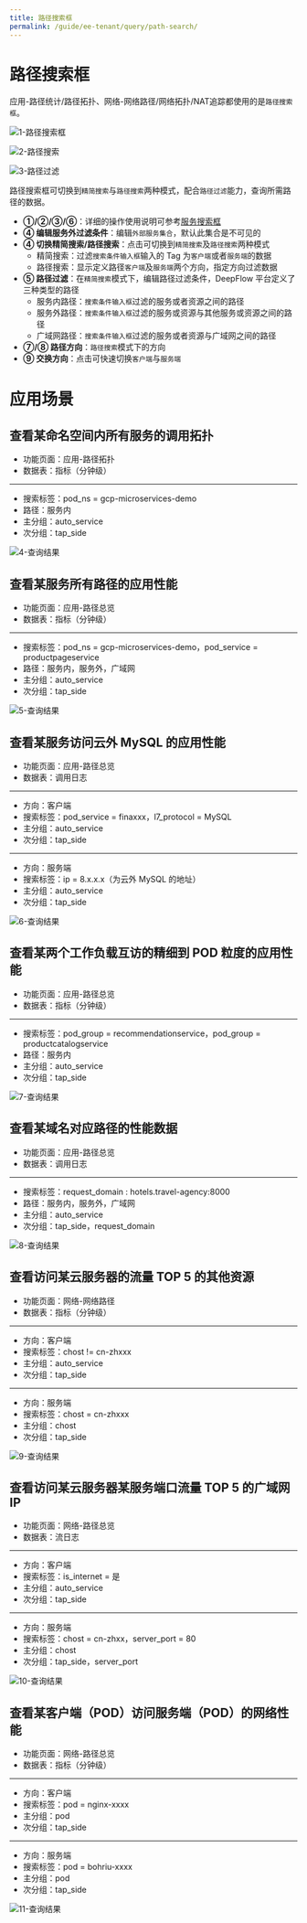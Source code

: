 ```yaml
---
title: 路径搜索框
permalink: /guide/ee-tenant/query/path-search/
---
```


# 路径搜索框

应用-路径统计/路径拓扑、网络-网络路径/网络拓扑/NAT追踪都使用的是`路径搜索框`。

![1-路径搜索框](https://yunshan-guangzhou.oss-cn-beijing.aliyuncs.com/pub/pic/20230921650c4f883b6cf.png)

![2-路径搜索](https://yunshan-guangzhou.oss-cn-beijing.aliyuncs.com/pub/pic/20230921650c4f891b970.png)

![3-路径过滤](https://yunshan-guangzhou.oss-cn-beijing.aliyuncs.com/pub/pic/20230921650c4f8a31f4c.png)

路径搜索框可切换到`精简搜索`与`路径搜索`两种模式，配合`路径过滤`能力，查询所需路径的数据。
- **①/②/③/⑥**：详细的操作使用说明可参考[服务搜索框](./service-search/)
- **④ 编辑服务外过滤条件**：编辑`外部服务集合`，默认此集合是不可见的
- **④ 切换精简搜索/路径搜索**：点击可切换到`精简搜索`及`路径搜索`两种模式
  - 精简搜索：过滤`搜索条件输入框`输入的 Tag 为`客户端`或者`服务端`的数据
  - 路径搜索：显示定义路径`客户端`及`服务端`两个方向，指定方向过滤数据
- **⑤ 路径过滤**：在`精简搜索`模式下，编辑路径过滤条件，DeepFlow 平台定义了三种类型的路径
  - 服务内路径：`搜索条件输入框`过滤的服务或者资源之间的路径
  - 服务外路径：`搜索条件输入框`过滤的服务或资源与其他服务或资源之间的路径
  - 广域网路径：`搜索条件输入框`过滤的服务或者资源与广域网之间的路径
- **⑦/⑧ 路径方向**：`路径搜索`模式下的方向
- **⑨ 交换方向**：点击可快速切换`客户端`与`服务端`

# 应用场景

## 查看某命名空间内所有服务的调用拓扑

- 功能页面：应用-路径拓扑
- 数据表：指标（分钟级）
-----------------------------
- 搜索标签：pod_ns = gcp-microservices-demo
- 路径：服务内
- 主分组：auto_service
- 次分组：tap_side

![4-查询结果](https://yunshan-guangzhou.oss-cn-beijing.aliyuncs.com/pub/pic/20230921650c4f8b00145.png)

## 查看某服务所有路径的应用性能

- 功能页面：应用-路径总览
- 数据表：指标（分钟级）
-----------------------------
- 搜索标签：pod_ns = gcp-microservices-demo，pod_service = productpageservice
- 路径：服务内，服务外，广域网
- 主分组：auto_service
- 次分组：tap_side

![5-查询结果](https://yunshan-guangzhou.oss-cn-beijing.aliyuncs.com/pub/pic/20230921650c4f8b659a4.png)

## 查看某服务访问云外 MySQL 的应用性能

- 功能页面：应用-路径总览
- 数据表：调用日志
-----------------------------
- 方向：客户端
- 搜索标签：pod_service = finaxxx，l7_protocol = MySQL
- 主分组：auto_service
- 次分组：tap_side
----------------------------------------
- 方向：服务端
- 搜索标签：ip = 8.x.x.x（为云外 MySQL 的地址）
- 主分组：auto_service
- 次分组：tap_side

![6-查询结果](https://yunshan-guangzhou.oss-cn-beijing.aliyuncs.com/pub/pic/20230921650c4f8c96f16.png)

## 查看某两个工作负载互访的精细到 POD 粒度的应用性能

- 功能页面：应用-路径总览
- 数据表：指标（分钟级）
-----------------------------
- 搜索标签：pod_group = recommendationservice，pod_group = productcatalogservice
- 路径：服务内
- 主分组：auto_service
- 次分组：tap_side

![7-查询结果](https://yunshan-guangzhou.oss-cn-beijing.aliyuncs.com/pub/pic/20230921650c4f8d313a2.png)

## 查看某域名对应路径的性能数据

- 功能页面：应用-路径总览
- 数据表：调用日志
-----------------------------
- 搜索标签：request_domain : hotels.travel-agency:8000
- 路径：服务内，服务外，广域网
- 主分组：auto_service
- 次分组：tap_side，request_domain

![8-查询结果](https://yunshan-guangzhou.oss-cn-beijing.aliyuncs.com/pub/pic/20230921650c4f8de4a50.png)

## 查看访问某云服务器的流量 TOP 5 的其他资源 

- 功能页面：网络-网络路径
- 数据表：指标（分钟级）
------------------------------
- 方向：客户端
- 搜索标签：chost != cn-zhxxx
- 主分组：auto_service
- 次分组：tap_side

-----------------------------
- 方向：服务端
- 搜索标签：chost = cn-zhxxx
- 主分组：chost
- 次分组：tap_side

![9-查询结果](https://yunshan-guangzhou.oss-cn-beijing.aliyuncs.com/pub/pic/20230921650c4f8eb246e.png)

## 查看访问某云服务器某服务端口流量 TOP 5 的广域网 IP

- 功能页面：网络-路径总览
- 数据表：流日志
------------------------------
- 方向：客户端
- 搜索标签：is_internet = 是
- 主分组：auto_service
- 次分组：tap_side

-----------------------------
- 方向：服务端
- 搜索标签：chost = cn-zhxx，server_port = 80
- 主分组：chost
- 次分组：tap_side，server_port

![10-查询结果](https://yunshan-guangzhou.oss-cn-beijing.aliyuncs.com/pub/pic/20230921650c4f8f9ac67.png)

## 查看某客户端（POD）访问服务端（POD）的网络性能

- 功能页面：网络-路径总览
- 数据表：指标（分钟级）
-----------------------------
- 方向：客户端
- 搜索标签：pod = nginx-xxxx
- 主分组：pod
- 次分组：tap_side

------------------------------
- 方向：服务端
- 搜索标签：pod = bohriu-xxxx
- 主分组：pod
- 次分组：tap_side

![11-查询结果](https://yunshan-guangzhou.oss-cn-beijing.aliyuncs.com/pub/pic/20230921650c4f9054a2e.png)
